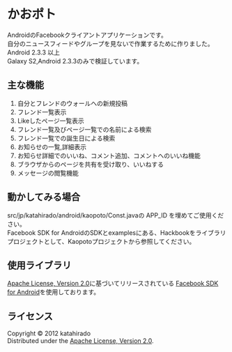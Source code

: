 かおポト======================AndroidのFacebookクライアントアプリケーションです。  自分のニュースフィードやグループを見ないで作業するために作りました。  Android 2.3.3 以上  Galaxy S2,Android 2.3.3のみで検証しています。  主な機能----------1. 自分とフレンドのウォールへの新規投稿2. フレンド一覧表示3. Likeしたページ一覧表示4. フレンド一覧及びページ一覧での名前による検索5. フレンド一覧での誕生日による検索6. お知らせの一覧,詳細表示7. お知らせ詳細でのいいね、コメント追加、コメントへのいいね機能8. ブラウザからのページを共有を受け取り、いいねする9. メッセージの閲覧機能動かしてみる場合----------src/jp/katahirado/android/kaopoto/Const.javaの APP_ID を埋めてご使用ください。  Facebook SDK for AndroidのSDKとexamplesにある、Hackbookをライブラリプロジェクトとして、Kaopotoプロジェクトから参照してください。  使用ライブラリ----------[Apache License, Version 2.0][Apache]に基づいてリリースされている [Facebook SDK for Android][fb]を使用しております。  ライセンス----------Copyright &copy; 2012 katahirado  Distributed under the [Apache License, Version 2.0][Apache].  [Apache]: http://www.apache.org/licenses/LICENSE-2.0[fb]: https://github.com/facebook/facebook-android-sdk
